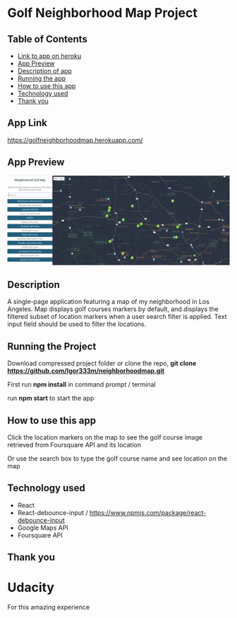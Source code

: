 # Golf Neighborhood Map Project

## Table of Contents

* [Link to app on heroku](#app-link)
* [App Preview](#app-preview)
* [Description of app](#description)
* [Running the app](#running-the-project)
* [How to use this app](#how-to-use-this-app)
* [Technology used](#technology-used)
* [Thank you](#thank-you)

## App Link

https://golfneighborhoodmap.herokuapp.com/

## App Preview

![Golf Neighborhood Map Preview](src/img/golfapp.png)


## Description

A single-page application featuring a map of my neighborhood in Los Angeles. Map displays golf courses markers by default, and displays the filtered subset of location markers when a user search filter is applied. Text input field should be used to filter the locations.

## Running the Project

Download compressed project folder or clone the repo, **git clone https://github.com/Igor333m/neighborhoodmap.git**

First run **npm install** in command prompt / terminal

run **npm start** to start the app

## How to use this app

Click the location markers on the map to see the golf course image retrieved from Foursquare API and its location

Or use the search box to type the golf course name and see location on the map

## Technology used

* React
* React-debounce-input / https://www.npmjs.com/package/react-debounce-input
* Google Maps API
* Foursquare API

## Thank you

# Udacity 

For this amazing experience
